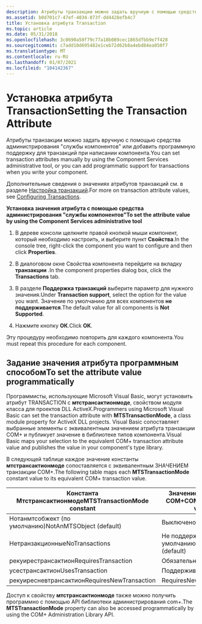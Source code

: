 ```yaml
---
description: Атрибуты транзакции можно задать вручную с помощью средства администрирования "службы компонентов" или добавить программную поддержку для транзакций при написании компонента.
ms.assetid: b0d701c7-47ef-4034-873f-dd4428efb4c7
title: Установка атрибута Transaction
ms.topic: article
ms.date: 05/31/2018
ms.openlocfilehash: 3c0690a50f79c77a18b089cec1865dfbb9e7f428
ms.sourcegitcommit: c7add10d695482e1ceb72d62b8a4ebd84ea050f7
ms.translationtype: MT
ms.contentlocale: ru-RU
ms.lasthandoff: 01/07/2021
ms.locfileid: "104142367"
---
```

# <a name="setting-the-transaction-attribute"></a><span data-ttu-id="3a673-103">Установка атрибута Transaction</span><span class="sxs-lookup"><span data-stu-id="3a673-103">Setting the Transaction Attribute</span></span>

<span data-ttu-id="3a673-104">Атрибуты транзакции можно задать вручную с помощью средства администрирования "службы компонентов" или добавить программную поддержку для транзакций при написании компонента.</span><span class="sxs-lookup"><span data-stu-id="3a673-104">You can set transaction attributes manually by using the Component Services administrative tool, or you can add programmatic support for transactions when you write your component.</span></span>

<span data-ttu-id="3a673-105">Дополнительные сведения о значениях атрибутов транзакций см. в разделе [Настройка транзакций](configuring-transactions.md).</span><span class="sxs-lookup"><span data-stu-id="3a673-105">For more on transaction attribute values, see [Configuring Transactions](configuring-transactions.md).</span></span>

<span data-ttu-id="3a673-106">**Установка значения атрибута с помощью средства администрирования "службы компонентов"**</span><span class="sxs-lookup"><span data-stu-id="3a673-106">**To set the attribute value by using the Component Services administrative tool**</span></span>

1.  <span data-ttu-id="3a673-107">В дереве консоли щелкните правой кнопкой мыши компонент, который необходимо настроить, и выберите пункт **Свойства**.</span><span class="sxs-lookup"><span data-stu-id="3a673-107">In the console tree, right-click the component you want to configure and then click **Properties**.</span></span>

2.  <span data-ttu-id="3a673-108">В диалоговом окне Свойства компонента перейдите на вкладку **транзакции** .</span><span class="sxs-lookup"><span data-stu-id="3a673-108">In the component properties dialog box, click the **Transactions** tab.</span></span>

3.  <span data-ttu-id="3a673-109">В разделе **Поддержка транзакций** выберите параметр для нужного значения.</span><span class="sxs-lookup"><span data-stu-id="3a673-109">Under **Transaction support**, select the option for the value you want.</span></span> <span data-ttu-id="3a673-110">Значение по умолчанию для всех компонентов **не поддерживается**.</span><span class="sxs-lookup"><span data-stu-id="3a673-110">The default value for all components is **Not Supported**.</span></span>

4.  <span data-ttu-id="3a673-111">Нажмите кнопку **ОК**.</span><span class="sxs-lookup"><span data-stu-id="3a673-111">Click **OK**.</span></span>

<span data-ttu-id="3a673-112">Эту процедуру необходимо повторить для каждого компонента.</span><span class="sxs-lookup"><span data-stu-id="3a673-112">You must repeat this procedure for each component.</span></span>

## <a name="to-set-the-attribute-value-programmatically"></a><span data-ttu-id="3a673-113">Задание значения атрибута программным способом</span><span class="sxs-lookup"><span data-stu-id="3a673-113">To set the attribute value programmatically</span></span>

<span data-ttu-id="3a673-114">Программисты, использующие Microsoft Visual Basic, могут установить атрибут TRANSACTION с **мтстрансактионмоде**, свойством модуля класса для проектов DLL ActiveX.</span><span class="sxs-lookup"><span data-stu-id="3a673-114">Programmers using Microsoft Visual Basic can set the transaction attribute with **MTSTransactionMode**, a class module property for ActiveX DLL projects.</span></span> <span data-ttu-id="3a673-115">Visual Basic сопоставляет выбранные элементы с эквивалентным значением атрибута транзакции COM+ и публикует значение в библиотеке типов компонента.</span><span class="sxs-lookup"><span data-stu-id="3a673-115">Visual Basic maps your selection to the equivalent COM+ transaction attribute value and publishes the value in your component's type library.</span></span>

<span data-ttu-id="3a673-116">В следующей таблице каждое значение константы **мтстрансактионмоде** сопоставляется с эквивалентным ЗНАЧЕНИЕМ транзакции COM+.</span><span class="sxs-lookup"><span data-stu-id="3a673-116">The following table maps each **MTSTransactionMode** constant value to its equivalent COM+ transaction value.</span></span>



| <span data-ttu-id="3a673-117">Константа Мтстрансактионмоде</span><span class="sxs-lookup"><span data-stu-id="3a673-117">MTSTransactionMode constant</span></span>         | <span data-ttu-id="3a673-118">Значение транзакции COM+</span><span class="sxs-lookup"><span data-stu-id="3a673-118">COM+ transaction value</span></span>             |
|-------------------------------------|------------------------------------|
| <span data-ttu-id="3a673-119">Нотанмтсобжект (по умолчанию)</span><span class="sxs-lookup"><span data-stu-id="3a673-119">NotAnMTSObject (default)</span></span><br/> | <span data-ttu-id="3a673-120">Выключено</span><span class="sxs-lookup"><span data-stu-id="3a673-120">Disabled</span></span><br/>                |
| <span data-ttu-id="3a673-121">Нетранзакционные</span><span class="sxs-lookup"><span data-stu-id="3a673-121">NoTransactions</span></span><br/>           | <span data-ttu-id="3a673-122">Не поддерживается (по умолчанию)</span><span class="sxs-lookup"><span data-stu-id="3a673-122">Not Supported (default)</span></span><br/> |
| <span data-ttu-id="3a673-123">рекуирестрансактион</span><span class="sxs-lookup"><span data-stu-id="3a673-123">RequiresTransaction</span></span> <br/>     | <span data-ttu-id="3a673-124">Обязательно</span><span class="sxs-lookup"><span data-stu-id="3a673-124">Required</span></span><br/>                |
| <span data-ttu-id="3a673-125">усестрансактион</span><span class="sxs-lookup"><span data-stu-id="3a673-125">UsesTransaction</span></span> <br/>         | <span data-ttu-id="3a673-126">Поддерживается</span><span class="sxs-lookup"><span data-stu-id="3a673-126">Supported</span></span><br/>               |
| <span data-ttu-id="3a673-127">рекуиресневтрансактион</span><span class="sxs-lookup"><span data-stu-id="3a673-127">RequiresNewTransaction</span></span> <br/>  | <span data-ttu-id="3a673-128">RequiresNew</span><span class="sxs-lookup"><span data-stu-id="3a673-128">Requires New</span></span><br/>            |



 

<span data-ttu-id="3a673-129">Доступ к свойству **мтстрансактионмоде** также можно получить программно с помощью API библиотеки администрирования com+.</span><span class="sxs-lookup"><span data-stu-id="3a673-129">The **MTSTransactionMode** property can also be accessed programmatically by using the COM+ Administration Library API.</span></span>

 

 




